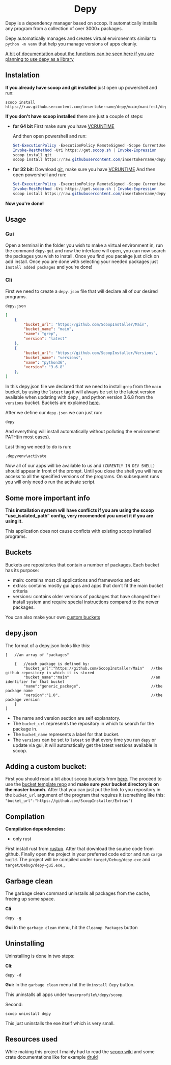 <h1 align="center">Depy</h1>

Depy is a dependency manager based on scoop. It automatically installs any program from a collection of over 3000+ packages.

Depy automatically manages and creates virtual environemnts similar to `python -m venv` that help you manage versions of apps cleanly.

[A bit of documentation about the functions can be seen here if you are planning to use depy as a library](https://insertokname.github.io/depy/depy/)
## Instalation

**If you already have scoop and git installed** just open up powershell and run:

```console
scoop install https://raw.githubusercontent.com/insertokername/depy/main/manifest/depy.json
```

**If you don't have scoop installed** there are just a couple of steps:


- **for 64 bit**
    First make sure you have [VCRUNTIME](https://learn.microsoft.com/en-us/cpp/windows/latest-supported-vc-redist?view=msvc-170#visual-studio-2015-2017-2019-and-2022) 

    And then open powershell and run:
    ```powershell
    Set-ExecutionPolicy -ExecutionPolicy RemoteSigned -Scope CurrentUser
    Invoke-RestMethod -Uri https://get.scoop.sh | Invoke-Expression
    scoop install git
    scoop install https://raw.githubusercontent.com/insertokername/depy/main/manifest/depy.json
    ```

- **for 32 bit**:
    Download [git](https://git-scm.com/downloads), make sure you have [VCRUNTIME](https://learn.microsoft.com/en-us/cpp/windows/latest-supported-vc-redist?view=msvc-170#visual-studio-2015-2017-2019-and-2022) 
    And then open powershell and run:
    ```powershell
    Set-ExecutionPolicy -ExecutionPolicy RemoteSigned -Scope CurrentUser
    Invoke-RestMethod -Uri https://get.scoop.sh | Invoke-Expression
    scoop install https://raw.githubusercontent.com/insertokername/depy/main/manifest/depy.json
    ```

**Now you're done!**

## Usage

### Gui

Open a terminal in the folder you wish to make a virtual environment in, run the command `depy-gui` and now the interface will open, you can now search the packages you wish to install. Once you find you pacakge just click on add install. Once you are done with selecting your needed packages just `Install added packages` and you're done!

### Cli

First we need to create a `depy.json` file that will declare all of our desired programs.

`depy.json`
```json
[
    {
        "bucket_url": "https://github.com/ScoopInstaller/Main",
        "bucket_name": "main",
        "name": "grep",
        "version": "latest"
    },
    {
        "bucket_url": "https://github.com/ScoopInstaller/Versions",
        "bucket_name": "versions",
        "name": "python36",
        "version": "3.6.8"
    },
]
```

In this depy.json file we declared that we need to install `grep` from the `main` bucket, by using the `latest` tag it will always be set to the latest version available when updating with depy , and python version 3.6.8 from the `versions` bucket. Buckets are explained [here](#buckets).

After we define our `depy.json` we can just run:
```console
depy
``` 
And everything will install automatically without polluting the environment PATH(in most cases).

Last thing we need to do is run:
```console
.depyvenv\activate
```
Now all of our apps will be available to us and `(CURENTLY IN DEV SHELL)` should appear in front of the prompt. Until you close the shell you will have access to all the specified versions of the programs. On subsequent runs you will only need o run the activate script.

## Some more important info

**This installation system will have conflicts if you are using the scoop "use_isolated_path" config, very recomended you unset it if you are using it.**

This application does not cause conficts with existing scoop installed programs.

## Buckets

Buckets are repositories that contain a number of packages. Each bucket has its purpose:
- main: contains most cli applications and frameworks and etc
- extras: contains mostly gui apps and apps that don't fit the main bucket criteria
- versions: contains older versions of packages that have changed their install system and require special instructions compared to the newer packages.

You can also make your own [custom buckets](#adding-a-custom-bucket)

## depy.json

The format of a depy.json looks like this:

```json5
[   //an array of "packages"
    
    {   //each package is defined by:
        "bucket_url":"https://github.com/ScoopInstaller/Main"   //the github repository in which it is stored
        "bucket_name":"main"                                    //an identifier for that bucket
        "name":"generic_package",                               //the package name
        "version":"1.0",                                        //the package version
    }
]
```

- The name and version section are self explanatory. 
- The `bucket_url` represents the repository in which to search for the package in. 
- The `bucket_name` represents a label for that bucket.
- The `versions` can be set to `latest` so that every time you run `depy` or update via gui, it will automatically get the latest versions available in scoop.

## Adding a custom bucket:

First you should read a bit about scoop buckets from [here](https://github.com/ScoopInstaller/Scoop/wiki/Buckets). The proceed to use the [bucket template repo](https://github.com/ScoopInstaller/BucketTemplate) and **make sure your bucket directory is on the master branch.** After that you can just put the link to you repository in the `bucket_url` argument of the program that requires it (something like this: `"bucket_url":"https://github.com/ScoopInstaller/Extras"`)

## Compilation

**Compilation dependencies:**
- only rust

First install rust from [rustup](https://rustup.rs/). After that download the source code from github. Finally open the project in your preferred code editor and run `cargo build`. The project will be compiled under `target/Debug/depy.exe` and `target/Debug/depy-gui.exe`.,

## Garbage clean 

The garbage clean command uninstalls all packages from the cache, freeing up some space. 

**Cli**
```console
depy -g
```
**Gui**
In the `garbage clean` menu, hit the `Cleanup Packages` button 

## Uninstalling

Uninstalling is done in two steps:

**Cli:**
```console
depy -d
```
**Gui:**
In the `garbage clean` menu hit the `Uninstall Depy` button.

This uninstalls all apps under `%userprofile%/depy/scoop`.

Second:
```console
scoop uninstall depy
```
This just uninstalls the exe itself which is very small.

## Resources used
While making this project I mainly had to read the [scoop wiki](https://github.com/ScoopInstaller/Main/tree/) and some crate documentations like for example  [druid](https://docs.rs/druid/latest/druid/) 
